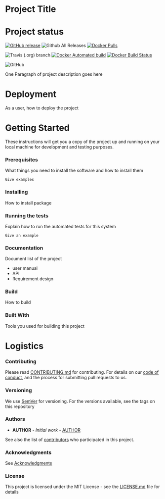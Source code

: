 # Project Title

# Project status

[![GitHub release](https://img.shields.io/github/release/OWNER/REPO.svg)](https://github.com/OWNER/REPO/releases)
![Github All Releases](https://img.shields.io/github/downloads/OWNER/REPO/total.svg)
[![Docker Pulls](https://img.shields.io/docker/pulls/OWNER/dns-proxy-x86.svg)](https://hub.docker.com/r/OWNER/REPO/tags/)

![Travis (.org) branch](https://img.shields.io/travis/OWNER/REPO/BRANCH.svg)
[![Docker Automated build](https://img.shields.io/docker/automated/OWNER/REPO.svg)](https://hub.docker.com/r/OWNER/REPO/)
[![Docker Build Status](https://img.shields.io/docker/build/OWNER/REPO.svg)](https://hub.docker.com/r/OWNER/REPO/builds/)

![GitHub](https://img.shields.io/github/license/OWNER/REPO.svg)

One Paragraph of project description goes here


# Deployment

As a user, how to deploy the project

# Getting Started

These instructions will get you a copy of the project up and running on your local machine for development and testing purposes. 

### Prerequisites

What things you need to install the software and how to install them

```
Give examples
```

### Installing

How to install package


### Running the tests

Explain how to run the automated tests for this system

```
Give an example
```
### Documentation
Document list of the project

* user manual
* API 
* Requirement design


### Build

How to build

### Built With

Tools you used for building this project

# Logistics

### Contributing

Please read [CONTRIBUTING.md](https://github.com/OWNER/REPO/blob/master/docs/CONTRIBUTING.md) for contributing.
For details on our [code of conduct](https://github.com/OWNER/REPO/blob/master/docs/CODE_OF_CONDUCT.md), and the process for submitting pull requests to us.

### Versioning

We use [SemVer](http://semver.org/) for versioning. For the versions available, see the tags on this repository

### Authors

* **AUTHOR** - *Initial work* - [AUTHOR](https://github.com/AUTHOR)

See also the list of [contributors](https://github.com/OWNER/REPO/graphs/contributors) who participated in this project.

### Acknowledgments

See [Acknowledgments](https://github.com/OWNER/REPO/blob/master/docs/ACKNOWLEDGMENTS.md)


### License

This project is licensed under the MIT License - see the [LICENSE.md](https://github.com/OWNER/REPO/blob/master/LICENSE.md) file for details


